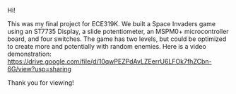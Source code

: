 Hi!

This was my final project for ECE319K. We built a Space Invaders game using an ST7735 Display, a slide potentiometer, an MSPM0+ microcontroller board, and four switches. 
The game has two levels, but could be optimized to create more and potentially with random enemies. 
Here is a video demonstration:
https://drive.google.com/file/d/10qwPEZPdAvLZEerrU6LFOk7fhZCbn-6G/view?usp=sharing

Thank you for viewing!
